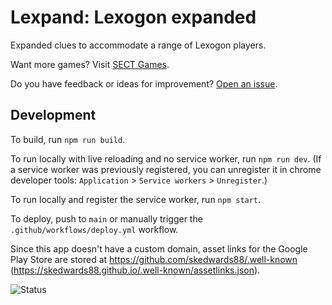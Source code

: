 # Lexpand: Lexogon expanded

Expanded clues to accommodate a range of Lexogon players.

Want more games? Visit [SECT Games](https://skedwards88.github.io/).

Do you have feedback or ideas for improvement? [Open an issue](https://github.com/skedwards88/lexpand/issues/new).

## Development

To build, run `npm run build`.

To run locally with live reloading and no service worker, run `npm run dev`. (If a service worker was previously registered, you can unregister it in chrome developer tools: `Application` > `Service workers` > `Unregister`.)

To run locally and register the service worker, run `npm start`.

To deploy, push to `main` or manually trigger the `.github/workflows/deploy.yml` workflow.

Since this app doesn't have a custom domain, asset links for the Google Play Store are stored at https://github.com/skedwards88/.well-known (https://skedwards88.github.io/.well-known/assetlinks.json).

![Status](https://github.com/skedwards88/lexpand/actions/workflows/deploy.yaml/badge.svg)
